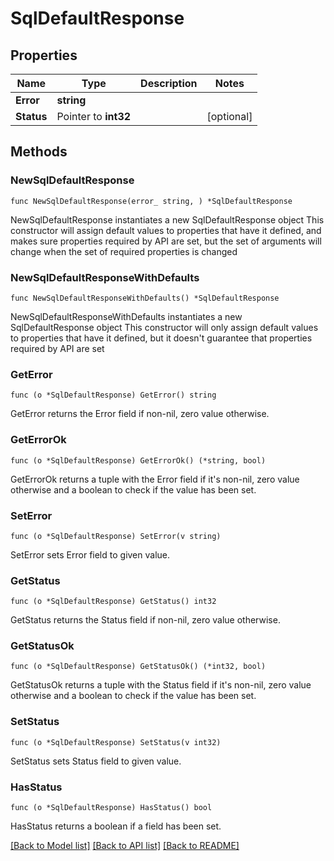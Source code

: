 # SqlDefaultResponse

## Properties

Name | Type | Description | Notes
------------ | ------------- | ------------- | -------------
**Error** | **string** |  | 
**Status** | Pointer to **int32** |  | [optional] 

## Methods

### NewSqlDefaultResponse

`func NewSqlDefaultResponse(error_ string, ) *SqlDefaultResponse`

NewSqlDefaultResponse instantiates a new SqlDefaultResponse object
This constructor will assign default values to properties that have it defined,
and makes sure properties required by API are set, but the set of arguments
will change when the set of required properties is changed

### NewSqlDefaultResponseWithDefaults

`func NewSqlDefaultResponseWithDefaults() *SqlDefaultResponse`

NewSqlDefaultResponseWithDefaults instantiates a new SqlDefaultResponse object
This constructor will only assign default values to properties that have it defined,
but it doesn't guarantee that properties required by API are set

### GetError

`func (o *SqlDefaultResponse) GetError() string`

GetError returns the Error field if non-nil, zero value otherwise.

### GetErrorOk

`func (o *SqlDefaultResponse) GetErrorOk() (*string, bool)`

GetErrorOk returns a tuple with the Error field if it's non-nil, zero value otherwise
and a boolean to check if the value has been set.

### SetError

`func (o *SqlDefaultResponse) SetError(v string)`

SetError sets Error field to given value.


### GetStatus

`func (o *SqlDefaultResponse) GetStatus() int32`

GetStatus returns the Status field if non-nil, zero value otherwise.

### GetStatusOk

`func (o *SqlDefaultResponse) GetStatusOk() (*int32, bool)`

GetStatusOk returns a tuple with the Status field if it's non-nil, zero value otherwise
and a boolean to check if the value has been set.

### SetStatus

`func (o *SqlDefaultResponse) SetStatus(v int32)`

SetStatus sets Status field to given value.

### HasStatus

`func (o *SqlDefaultResponse) HasStatus() bool`

HasStatus returns a boolean if a field has been set.


[[Back to Model list]](../README.md#documentation-for-models) [[Back to API list]](../README.md#documentation-for-api-endpoints) [[Back to README]](../README.md)


